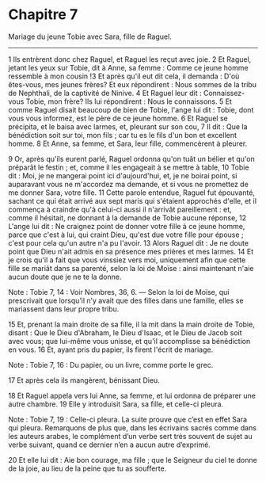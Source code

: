 # Chapitre 7

Mariage du jeune Tobie avec Sara, fille de Raguel.

***

1 Ils entrèrent donc chez Raguel, et Raguel les reçut avec joie. 2 Et Raguel, jetant les yeux sur Tobie, dit à Anne, sa femme : Comme ce jeune homme ressemble à mon cousin !3 Et après qu'il eut dit cela, il demanda : D'où êtes-vous, mes jeunes frères? Et eux répondirent : Nous sommes de la tribu de Nephthali, de la captivité de Ninive. 4 Et Raguel leur dit : Connaissez-vous Tobie, mon frère? Ils lui répondirent : Nous le connaissons. 5 Et comme Raguel disait beaucoup de bien de Tobie, l'ange lui dit : Tobie, dont vous vous informez, est le père de ce jeune homme. 6 Et Raguel se précipita, et le baisa avec larmes, et, pleurant sur son cou, 7 Il dit : Que la bénédiction soit sur toi, mon fils ; car tu es le fils d'un bon et excellent homme. 8 Et Anne, sa femme, et Sara, leur fille, commencèrent à pleurer.


9 Or, après qu'ils eurent parlé, Raguel ordonna qu'on tuât un bélier et qu'on préparât le festin ; et, comme il les engageait à se mettre à table, 10 Tobie dit : Moi, je ne mangerai point ici d'aujourd'hui, et, je ne boirai point, si auparavant vous ne m'accordez ma demande, et si vous ne promettez de me donner Sara, votre fille. 11 Cette parole entendue, Raguel fut épouvanté, sachant ce qui était arrivé aux sept maris qui s'étaient approchés d'elle, et il commença à craindre qu'à celui-ci aussi il n'arrivât pareillement : et, comme il hésitait, ne donnant à la demande de Tobie aucune réponse, 12 L'ange lui dit : Ne craignez point de donner votre fille à ce jeune homme, parce que c'est à lui, qui craint Dieu, qu'est due votre fille pour épouse ; c'est pour cela qu'un autre n'a pu l'avoir. 13 Alors Raguel dit : Je ne doute point que Dieu n'ait admis en sa présence mes prières et mes larmes. 14 Et je crois qu'il a fait que vous vinssiez vers moi, uniquement afin que cette fille se mariât dans sa parenté, selon la
loi de Moïse : ainsi maintenant n'aie aucun doute que je ne te la donne.

<span class="bible-note">Note : </span> Tobie 7, 14 : Voir Nombres, 36, 6. ― Selon la loi de Moïse, qui prescrivait que lorsqu’il n’y avait que des filles dans une famille, elles se mariassent dans leur propre tribu.

15 Et, prenant la main droite de sa fille, il la mit dans la main droite de Tobie, disant : Que le Dieu d'Abraham, le Dieu d'Isaac, et le Dieu de Jacob soit avec vous; que lui-même vous unisse, et qu'il accomplisse sa bénédiction en vous. 16 Et, ayant pris du papier, ils firent l'écrit de mariage.

<span class="bible-note">Note : </span> Tobie 7, 16 : Du papier, ou un livre, comme porte le grec.

17 Et après cela ils mangèrent, bénissant Dieu.


18 Et Raguel appela vers lui Anne, sa femme, et lui ordonna de préparer une autre chambre. 19 Elle y introduisit Sara, sa fille, et celle-ci pleura.

<span class="bible-note">Note : </span> Tobie 7, 19 : Celle-ci pleura. La suite prouve que c’est en effet Sara qui pleura. Remarquons de plus que, dans les écrivains sacrés comme dans les auteurs arabes, le complément d’un verbe sert très souvent de sujet au verbe suivant, quand ce dernier n’en a aucun autre d’exprimé.

20 Et elle lui dit : Aie bon courage, ma fille ; que le Seigneur du ciel te donne de la joie, au lieu de la peine que tu as soufferte.


